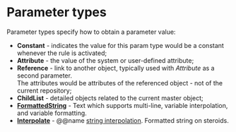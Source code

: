 # Parameter types

Parameter types specify how to obtain a parameter value:

- **Constant** - indicates the value for this param type would be a constant whenever the rule is activated;
- **Attribute** -  the value of the system or user-defined attribute;
- **Reference** -  link to another object, typically used with _Attribute_ as a second parameter. <br> The attributes would be attributes of the referenced object - not of the current repository;
- **ChildList** - detailed objects related to the current master object;
- **[FormattedString](formattedstring.md)** - Text which supports multi-line, variable interpolation, and variable formatting.
- **[Interpolate](interpolate.md)** - @@name [string interpolation](../../string-interpolation/index.md). Formatted string on steroids.